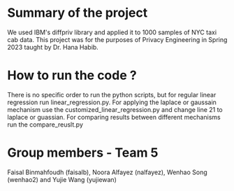 # Summary of the project
We used IBM's diffpriv library and applied it to 1000 samples of NYC taxi cab data. This project was for the purposes of Privacy Engineering in Spring 2023 taught by Dr. Hana Habib.

# How to run the code ?

There is no specific order to run the python scripts, but for regular linear regression run linear_regression.py. For applying the laplace or gaussain mechanism use the customized_linear_regression.py and change line 21 to laplace or guassian. For comparing results between different mechanisms run the compare_reuslt.py


# Group members - Team 5
Faisal Binmahfoudh (faisalb), Noora Alfayez (nalfayez), Wenhao Song (wenhao2) and Yujie Wang (yujiewan)
